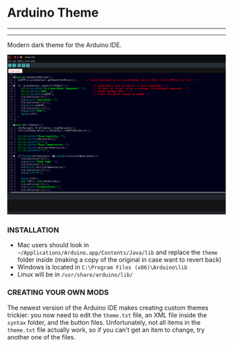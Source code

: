 # Arduino Theme

---

---

Modern dark theme for the Arduino IDE.

![image](./images/theme.png)

### INSTALLATION  

* Mac users should look in `~/Applications/Arduino.app/Contents/Java/lib` and replace the `theme` folder inside (making a copy of the original in case want to revert back)  
* Windows is located in `C:\Program Files (x86)\Arduino\lib`  
* Linux will be in `/usr/share/arduino/lib/`

### CREATING YOUR OWN MODS

The newest version of the Arduino IDE makes creating custom themes trickier: you now need to edit the `theme.txt` file, an XML file inside the `syntax` folder, and the button files. Unfortunately, not all items in the `theme.txt` file actually work, so if you can't get an item to change, try another one of the files.
